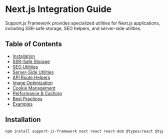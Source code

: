# Next.js Integration Guide

Support.js Framework provides specialized utilities for Next.js applications, including SSR-safe storage, SEO helpers, and server-side utilities.

## Table of Contents

- [Installation](#installation)
- [SSR-Safe Storage](#ssr-safe-storage)
- [SEO Utilities](#seo-utilities)
- [Server-Side Utilities](#server-side-utilities)
- [API Route Helpers](#api-route-helpers)
- [Image Optimization](#image-optimization)
- [Cookie Management](#cookie-management)
- [Performance & Caching](#performance--caching)
- [Best Practices](#best-practices)
- [Examples](#examples)

## Installation

```bash
npm install support-js-framework next react react-dom @types/react @types/react-dom
